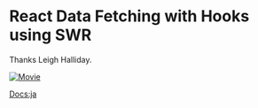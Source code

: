 # React Data Fetching with Hooks using SWR

Thanks Leigh Halliday.

[![Movie](https://img.youtube.com/vi/oWVW8IqpQ-A/0.jpg)](https://www.youtube.com/watch?v=oWVW8IqpQ-A)

[Docs:ja](https://swr.vercel.app/ja)
